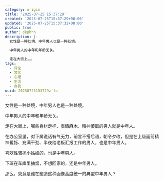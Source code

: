 ```yaml
---
category: origin
title: '2025-07-25 15:37:29'
created: '2025-07-25T15:37:29+08:00'
updated: '2025-07-25T15:37:32+08:00'
public: true
author: dkphhh
description: |-
  女性是一种处境，中年男人也是一种处境。

  中年男人的中年和年龄无关。

  走在大街上……
tags:
  - 评论
  - 文化
  - 心理
  - 生活
  - 自我
uuid: 20250725153729zffo
---
```


女性是一种处境，中年男人也是一种处境。

中年男人的中年和年龄无关。

走在大街上，哪些身材走样、表情麻木、精神萎靡的男人就是中年人。

在办公室里，对下属说话有气无力，前言不搭后语，朝令夕改，但是在上级面前精神矍铄、充满干劲、半夜给老板汇报工作的男人，也是中年男人。

喜欢性骚扰小姑娘的，也是中年男人。

下班在车库里抽烟，不想回家的，还是中年男人。

那么，究竟是谁在塑造这种画像高度统一的典型中年男人？
